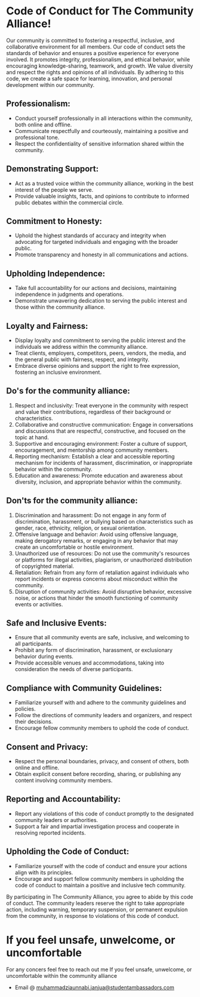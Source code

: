 # Code of Conduct for The Community Alliance!
Our community is committed to fostering a respectful, inclusive, and collaborative environment for all members. Our code of conduct sets the standards of behavior and ensures a positive experience for everyone involved. It promotes integrity, professionalism, and ethical behavior, while encouraging knowledge-sharing, teamwork, and growth. We value diversity and respect the rights and opinions of all individuals. By adhering to this code, we create a safe space for learning, innovation, and personal development within our  community.

##  Professionalism:

- Conduct yourself professionally in all interactions within the community, both online and offline.
- Communicate respectfully and courteously, maintaining a positive and professional tone.
- Respect the confidentiality of sensitive information shared within the community.

## Demonstrating Support:

- Act as a trusted voice within the community alliance, working in the best interest of the people we serve.
- Provide valuable insights, facts, and opinions to contribute to informed public debates within the commercial circle.

## Commitment to Honesty:

- Uphold the highest standards of accuracy and integrity when advocating for targeted individuals and engaging with the broader public.
- Promote transparency and honesty in all communications and actions.

## Upholding Independence:

- Take full accountability for our actions and decisions, maintaining independence in judgments and operations.
- Demonstrate unwavering dedication to serving the public interest and those within the community alliance.

## Loyalty and Fairness:

- Display loyalty and commitment to serving the public interest and the individuals we address within the community alliance.
- Treat clients, employers, competitors, peers, vendors, the media, and the general public with fairness, respect, and integrity.
- Embrace diverse opinions and support the right to free expression, fostering an inclusive environment.

## Do's for the community alliance:

1. Respect and inclusivity: Treat everyone in the community with respect and value their contributions, regardless of their background or characteristics.
2. Collaborative and constructive communication: Engage in conversations and discussions that are respectful, constructive, and focused on the topic at hand.
3. Supportive and encouraging environment: Foster a culture of support, encouragement, and mentorship among community members.
4. Reporting mechanism: Establish a clear and accessible reporting mechanism for incidents of harassment, discrimination, or inappropriate behavior within the community.
5. Education and awareness: Promote education and awareness about diversity, inclusion, and appropriate behavior within the community.

## Don'ts for the community alliance:

1. Discrimination and harassment: Do not engage in any form of discrimination, harassment, or bullying based on characteristics such as gender, race, ethnicity, religion, or sexual orientation.
2. Offensive language and behavior: Avoid using offensive language, making derogatory remarks, or engaging in any behavior that may create an uncomfortable or hostile environment.
3. Unauthorized use of resources: Do not use the community's resources or platforms for illegal activities, plagiarism, or unauthorized distribution of copyrighted material.
4. Retaliation: Refrain from any form of retaliation against individuals who report incidents or express concerns about misconduct within the community.
5. Disruption of community activities: Avoid disruptive behavior, excessive noise, or actions that hinder the smooth functioning of community events or activities.

##  Safe and Inclusive Events:

- Ensure that all community events are safe, inclusive, and welcoming to all participants.
- Prohibit any form of discrimination, harassment, or exclusionary behavior during events.
- Provide accessible venues and accommodations, taking into consideration the needs of diverse participants.

##  Compliance with Community Guidelines:

- Familiarize yourself with and adhere to the community guidelines and policies.
- Follow the directions of community leaders and organizers, and respect their decisions.
- Encourage fellow community members to uphold the code of conduct.

## Consent and Privacy:
- Respect the personal boundaries, privacy, and consent of others, both online and offline.
- Obtain explicit consent before recording, sharing, or publishing any content involving community members.

## Reporting and Accountability:
- Report any violations of this code of conduct promptly to the designated community leaders or authorities.
- Support a fair and impartial investigation process and cooperate in resolving reported incidents.

## Upholding the Code of Conduct:
- Familiarize yourself with the code of conduct and ensure your actions align with its principles.
- Encourage and support fellow community members in upholding the code of conduct to maintain a positive and inclusive tech community.

By participating in The Community Alliance, you agree to abide by this code of conduct. The community leaders reserve the right to take appropriate action, including warning, temporary suspension, or permanent expulsion from the community, in response to violations of this code of conduct.

#  If you feel unsafe, unwelcome, or uncomfortable 
For any concers feel free to reach out me  If you feel unsafe, unwelcome, or uncomfortable within the community alliance 
- Email @ muhammadziaunnabi.janjua@studentambassadors.com
